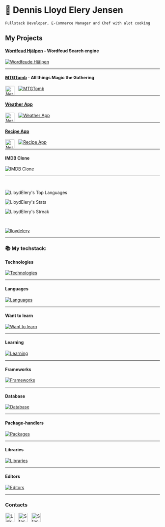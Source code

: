 # 🐊 Dennis Lloyd Elery Jensen

`Fullstack Developer, E-Commerce Manager and Chef with alot cooking`

## My Projects
#### [Wordfeud Hjälpen](https://win-at-wordfeud.vercel.app/) - Wordfeud Search engine

[![Wordfeude Hjälpen](https://skillicons.dev/icons?i=ts,react,tailwind,nextjs,postgres,pnpm,vercel&theme=dark)](https://skillicons.dev)

---

#### [MTGTomb](https://mtg-tomb.netlify.app/) - All things Magic the Gathering

[![MTGTomb](https://skillicons.dev/icons?i=ts,react,tailwind,nodejs,mongodb,express&theme=dark)](https://skillicons.dev)
<img align="left" alt="Netlify" width="30px" style="padding-right:10px;" src="https://cdn.jsdelivr.net/gh/devicons/devicon@latest/icons/netlify/netlify-original.svg" />

---
#### [Weather App](https://wwwapp.netlify.app/)

[![Weather App](https://skillicons.dev/icons?i=ts,react,tailwind&theme=dark)](https://skillicons.dev)
<img align="left" alt="Netlify" width="30px" style="padding-right:10px;" src="https://cdn.jsdelivr.net/gh/devicons/devicon@latest/icons/netlify/netlify-original.svg" />

---

#### [Recipe App](https://happiermeal.netlify.app)

[![Recipe App](https://skillicons.dev/icons?i=ts,angular,tailwind&theme=dark)](https://skillicons.dev)
<img align="left" alt="Netlify" width="30px" style="padding-right:10px;" src="https://cdn.jsdelivr.net/gh/devicons/devicon@latest/icons/netlify/netlify-original.svg" />

---

#### IMDB Clone

[![IMDB Clone](https://skillicons.dev/icons?i=php,laravel,tailwind,vercel&theme=dark)](https://skillicons.dev)

---

</br>

![LloydElery's Top Languages](https://github-readme-stats.vercel.app/api/top-langs/?username=LloydElery&theme=prussian&show_icons=true&hide_border=true&layout=compact)

![LloydElery's Stats](https://github-readme-stats.vercel.app/api?username=LloydElery&theme=prussian&show_icons=true&hide_border=true&count_private=true)

![LloydElery's Streak](https://github-readme-streak-stats.herokuapp.com/?user=LloydElery&theme=prussian&hide_border=true)


</br>

<p align="left"> <a href="https://github.com/ryo-ma/github-profile-trophy"><img src="https://github-profile-trophy.vercel.app/?username=LloydElery&ryo-ma&theme=juicyfresh&column=-1&margin-w=15&&margin-h=15&no-frame=true&no-bg=true" alt="lloydelery" /></a> </p>

---

### 📚 My techstack:

#### Technologies
[![Technologies](https://skillicons.dev/icons?i=bash,powershell,docker,git,github,windows,linux,ubuntu,vercel,vite,vscode,figma,&theme=dark)](https://skillicons.dev)

---
#### Languages
[![Languages](https://skillicons.dev/icons?i=html,css,js,ts,php,sqlite,jquery&theme=dark)](https://skillicons.dev)

---
#### Want to learn
[![Want to learn](https://skillicons.dev/icons?i=deno,firebase,ruby,rails,supabase,vue&theme=dark)](https://skillicons.dev)

---
#### Learning
[![Learning](https://skillicons.dev/icons?i=django,flask,py,rabbitmq,redux&theme=dark)](https://skillicons.dev)

---
#### Frameworks
[![Frameworks](https://skillicons.dev/icons?i=angular,nextjs,react,laravel,express&theme=dark)](https://skillicons.dev)

---
#### Database
[![Database](https://skillicons.dev/icons?i=mysql,mongodb,postgres&theme=dark)](https://skillicons.dev)

---
#### Package-handlers
[![Packages](https://skillicons.dev/icons?i=npm,pnpm,bun,&theme=dark)](https://skillicons.dev)

---
#### Libraries
[![Libraries](https://skillicons.dev/icons?i=bootstrap,sass,failwind&theme=dark)](https://skillicons.dev)

---
#### Editors
[![Editors](https://skillicons.dev/icons?i=obsidian,md,norton,&theme=dark)](https://skillicons.dev)

---
### Contacts

<a href="https://www.linkedin.com/in/dennis-jensen-stockholm/">
<img align="left" alt="LinkedIn" width="30px" style="padding-right:10px;" src="https://cdn.jsdelivr.net/gh/devicons/devicon@latest/icons/linkedin/linkedin-original.svg" />
</a>
<a href="https://stackoverflow.com/users/23033980/lloyd-elery">
<img align="left" alt="StackOverflow" width="30px" style="padding-right:10px;" src="https://cdn.jsdelivr.net/gh/devicons/devicon@latest/icons/stackoverflow/stackoverflow-original.svg" />
</a>
<a href="https://discord.gg/8SRNuNXTXk">
<img align="left" alt="StackOverflow" width="30px" style="padding-right:10px;" src="https://www.svgrepo.com/show/353655/discord-icon.svg" />
</a>

</br>
